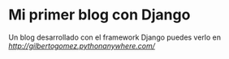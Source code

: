 # Mi primer blog con Django
Un blog desarrollado con el framework Django puedes verlo en 
<i> http://gilbertogomez.pythonanywhere.com/ </i>

